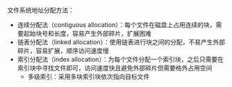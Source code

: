 文件系统地址分配方法：
- 连续分配法（contiguous allocation）：每个文件在磁盘上占用连续的块，需要起始块号和长度，容易产生外部碎片，扩展困难
- 链表分配法（linked allocation）：使用链表进行块之间的分配，不易产生外部碎片，容易扩展，顺序访问速度慢
- 索引分配法（index allocation）：为每个文件分配一个索引块，之后只需要在索引块中寻找文件即可，访问速度快且避免外部碎片但需要格外占用空间
	- 多级索引：采用多块索引块依次指向目标文件
